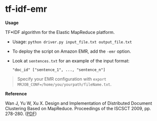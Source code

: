 tf-idf-emr
==========

**Usage**

TF*IDF algorithm for the Elastic MapReduce platform.

* Usage: `python driver.py input_file.txt output_file.txt`
* To deploy the script on Amazon EMR, add the `-emr` option.
* Look at `sentences.txt` for an example of the input format:

   `"doc_id" ["sentence_1", ..., "sentence_n"]`

> Specify your EMR configuration with `export MRJOB_CONF=/home/you/yourpath/fileName.txt`.

**Reference**

Wan J, Yu W, Xu X. Design and Implementation of Distributed Document  
Clustering Based on MapReduce. Proceedings of the ISCSCT 2009, pp. 278-280. ([PDF](http://www.academypublisher.com/proc/iscsct09/papers/iscsct09p278.pdf))

